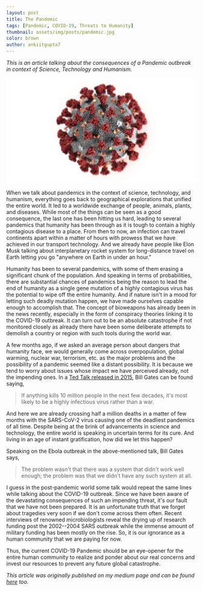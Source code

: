 ```yaml
---
layout: post
title: The Pandemic
tags: [Pandemic, COVID-19, Threats to Humanity]
thumbnail: assets/img/posts/pandemic.jpg
color: brown
author: ankiitgupta7
---
```

*This is an article talking about the consequences of a Pandemic outbreak in context of Science, Technology and Humanism.*

![alt text](./assets/img/posts/pandemic.jpg)

When we talk about pandemics in the context of science, technology, and humanism, everything goes back to geographical explorations that unified the entire world. It led to a worldwide exchange of people, animals, plants, and diseases. While most of the things can be seen as a good consequence, the last one has been hitting us hard, leading to several pandemics that humanity has been through as it is tough to contain a highly contagious disease to a place. From then to now, an infection can travel continents apart within a matter of hours with prowess that we have achieved in our transport technology. And we already have people like Elon Musk talking about interplanetary rocket system for long-distance travel on Earth letting you go "anywhere on Earth in under an hour."

Humanity has been to several pandemics, with some of them erasing a significant chunk of the population. And speaking in terms of probabilities, there are substantial chances of pandemics being the reason to lead the end of humanity as a single gene mutation of a highly contagious virus has the potential to wipe off the entire humanity. And if nature isn't in a mood for letting such deadly mutation happen, we have made ourselves capable enough to accomplish that. The concept of bioweapons has already been in the news recently, especially in the form of conspiracy theories linking it to the COVID-19 outbreak. It can turn out to be an absolute catastrophe if not monitored closely as already there have been some deliberate attempts to demolish a country or region with such tools during the world war.

A few months ago, if we asked an average person about dangers that humanity face, we would generally come across overpopulation, global warming, nuclear war, terrorism, etc. as the major problems and the possibility of a pandemic seemed like a distant possibility. It is because we tend to worry about issues whose impact we have perceived already, not the impending ones. In a [Ted Talk released in 2015](https://www.youtube.com/watch?v=6Af6b_wyiwI), Bill Gates can be found saying,

> If anything kills 10 million people in the next few decades, it's most likely to be a highly infectious virus rather than a war.

And here we are already crossing half a million deaths in a matter of few months with the SARS-CoV-2 virus causing one of the deadliest pandemics of all time. Despite being at the brink of advancements in science and technology, the entire world is speaking in uncertain terms for its cure. And living in an age of instant gratification, how did we let this happen?

Speaking on the Ebola outbreak in the above-mentioned talk, Bill Gates says,

> The problem wasn't that there was a system that didn't work well enough; the problem was that we didn't have any such system at all.

I guess in the post-pandemic world some talk would repeat the same lines while talking about the COVID-19 outbreak. Since we have been aware of the devastating consequences of such an impending threat, it's our fault that we have not been prepared. It is an unfortunate truth that we forget about tragedies very soon if we don't come across them often. Recent interviews of renowned microbiologists reveal the drying up of research funding post the 2002--2004 SARS outbreak while the immense amount of military funding has been mostly on the rise. So, it is our ignorance as a human community that we are paying for now.

Thus, the current COVID-19 Pandemic should be an eye-opener for the entire human community to realize and ponder about our real concerns and invest our resources to prevent any future global catastrophe.

*This article was originally published on my medium page and can be found [here](https://medium.com/@ankiitgupta7/the-pandemic-d46096529b78) too.*